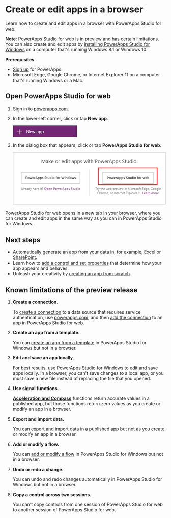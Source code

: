 <properties
	pageTitle="Create or edit apps in a browser | Microsoft PowerApps"
	description="Create or edit apps in a browser."
	services=""
	suite="powerapps"
	documentationCenter="na"
	authors="sarafankit"
	manager="anneta"
	editor=""
	tags=""/>

<tags
   ms.service="powerapps"
   ms.devlang="na"
   ms.topic="article"
   ms.tgt_pltfrm="na"
   ms.workload="na"
   ms.date="10/17/2016"
   ms.author="ankitsar"/>

# Create or edit apps in a browser #
Learn how to create and edit apps in a browser with PowerApps Studio for web.

**Note**: PowerApps Studio for web is in preview and has certain limitations. You can also create and edit apps by [installing PowerApps Studio for Windows](https://web.powerapps.com/#/downloads) on a computer that's running Windows 8.1 or Windows 10.

**Prerequisites**

- [Sign up](signup-for-powerapps.md) for PowerApps.
- Microsoft Edge, Google Chrome, or Internet Explorer 11 on a computer that's running Windows or a Mac.

## Open PowerApps Studio for web ##
1. Sign in to [powerapps.com](http://go.microsoft.com/fwlink/p/?LinkId=708209).

1. In the lower-left corner, click or tap **New app**.

	![New app in left navigation bar](./media/create-app-browser/left-nav.png)

1. In the dialog box that appears, click or tap **PowerApps Studio for web**.

	![Open PowerApps Studio for web](./media/create-app-browser/launch-web-authoring.png)

PowerApps Studio for web opens in a new tab in your browser, where you can create and edit apps in the same way as you can in PowerApps Studio for Windows.

## Next steps ##
- Automatically generate an app from your data in, for example, [Excel](get-started-create-from-data.md) or [SharePoint](app-from-sharepoint.md).
- Learn how to [add a control and set properties](add-configure-controls.md) that determine how your app appears and behaves.
- Unleash your creativity by [creating an app from scratch](get-started-create-from-blank.md).

## Known limitations of the preview release ##
1. **Create a connection.**

	To [create a connection](add-manage-connections.md) to a data source that requires service authentication, use [powerapps.com](https://web.powerapps.com), and then [add the connection](add-data-connection.md) to an app in PowerApps Studio for web.

1. **Create an app from a template.**

	You can [create an app from a template](get-started-test-drive.md) in PowerApps Studio for Windows but not in a browser.

1. **Edit and save an app locally**.

	For best results, use PowerApps Studio for Windows to edit and save apps locally. In a browser, you can't save changes to a local app, or you must save a new file instead of replacing the file that you opened.

1. **Use signal functions.**

	**[Acceleration and Compass](functions/signals.md)** functions return accurate values in a published app, but those functions return zero values as you create or modify an app in a browser.

1. **Export and import data.**

	You can [export and import data](controls/control-export-import.md) in a published app but not as you create or modify an app in a browser.

1. **Add or modify a flow.**

	You can [add or modify a flow](using-logic-flows.md) in PowerApps Studio for Windows but not in a browser.

1. **Undo or redo a change.**

	You can undo and redo changes automatically in PowerApps Studio for Windows but not in a browser.

1. **Copy a control across two sessions.**

	You can't copy controls from one session of PowerApps Studio for web to another session of PowerApps Studio for web.

